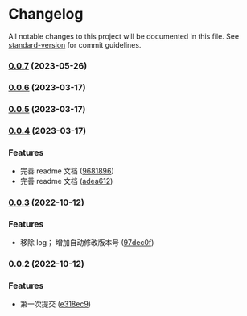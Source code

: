 # Changelog

All notable changes to this project will be documented in this file. See [standard-version](https://github.com/conventional-changelog/standard-version) for commit guidelines.

### [0.0.7](https://github.com/rpsh/vite-plugin-implicit-css-modules/compare/v0.0.6...v0.0.7) (2023-05-26)

### [0.0.6](https://github.com/rpsh/vite-plugin-implicit-css-modules/compare/v0.0.5...v0.0.6) (2023-03-17)

### [0.0.5](https://github.com/rpsh/vite-plugin-implicit-css-modules/compare/v0.0.4...v0.0.5) (2023-03-17)

### [0.0.4](https://github.com/rpsh/vite-plugin-implicit-css-modules/compare/v0.0.3...v0.0.4) (2023-03-17)


### Features

* 完善 readme 文档 ([9681896](https://github.com/rpsh/vite-plugin-implicit-css-modules/commit/9681896b42530eaecc18d351e5b79703e7e6435e))
* 完善 readme 文档 ([adea612](https://github.com/rpsh/vite-plugin-implicit-css-modules/commit/adea61212a41c5c0c52c860c3c0e514d73dcd69d))

### [0.0.3](https://github.com/rpsh/vite-plugin-implicit-css-modules/compare/v0.0.2...v0.0.3) (2022-10-12)


### Features

* 移除 log； 增加自动修改版本号 ([97dec0f](https://github.com/rpsh/vite-plugin-implicit-css-modules/commit/97dec0fa25c4b50ac632be49885d96270fb36dc3))

### 0.0.2 (2022-10-12)


### Features

* 第一次提交 ([e318ec9](https://github.com/rpsh/vite-plugin-implicit-css-modules/commit/e318ec9659ef0845fd52bc54b3160caa8955d0b0))
